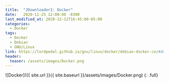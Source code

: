 ```yaml
---
title:  "JDownloader2: Docker"
date:   2020-11-25 12:00:00 -0300
last_modified_at: 2020-12-12T16:45:00-05:00
categories:
  - Docker
tags:
  - Docker
  - Debian
  - GNU/Linux
link: https://lordpedal.github.io/gnu/linux/docker/debian-docker-ce/#docker-jdownloader2
header:
  teaser: /assets/images/Docker.png
---
```


![Docker]({{ site.url }}{{ site.baseurl }}/assets/images/Docker.png)
{: .full}
